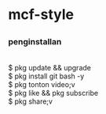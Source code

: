 # mcf-style<p>
<h3>penginstallan</h3>
<br>$ pkg update && upgrade
<br>$ pkg install git bash -y
<br>$ pkg tonton video;v
<br>$ pkg like && pkg subscribe
<br>$ pkg share;v
